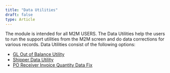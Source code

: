 ```yaml
---
title: "Data Utilities"
draft: false
type: Article 
---
```


The module is intended for all M2M USERS. The Data Utilities help the users to run the support utilities from the M2M screen and do data corrections for various records. Data Utilities consist of the following options:

-   [GL Out of Balance Utility](glou-t-of-balance-utility.md)
-   [Shipper Data Utility](shipper-data-utility.md)
-   [PO Receiver Invoice Quantity Data Fix](po-receiver-invoice-quantity-data-fix.md)